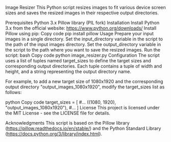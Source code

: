 Image Resizer
This Python script resizes images to fit various device screen sizes and saves the resized images in their respective output directories.

Prerequisites
Python 3.x
Pillow library (PIL fork)
Installation
Install Python 3.x from the official website: https://www.python.org/downloads/
Install Pillow using pip:
Copy code
pip install pillow
Usage
Prepare your input images in a single directory.
Set the input_directory variable in the script to the path of the input images directory.
Set the output_directory variable in the script to the path where you want to save the resized images.
Run the script:
bash
Copy code
python image_resizer.py
Configuration
The script uses a list of tuples named target_sizes to define the target sizes and corresponding output directories. Each tuple contains a tuple of width and height, and a string representing the output directory name.

For example, to add a new target size of 1080x1920 and the corresponding output directory "output_images_1080x1920", modify the target_sizes list as follows:

python
Copy code
target_sizes = [
    #...
    ((1080, 1920), "output_images_1080x1920"),
    #...
]
License
This project is licensed under the MIT License - see the LICENSE file for details.

Acknowledgments
This script is based on the Pillow library (https://pillow.readthedocs.io/en/stable/) and the Python Standard Library (https://docs.python.org/3/library/index.html).

